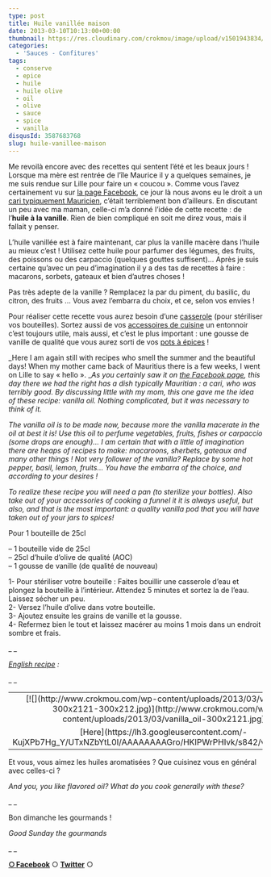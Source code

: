 ```yaml
---
type: post
title: Huile vanillée maison
date: 2013-03-10T10:13:00+00:00
thumbnail: https://res.cloudinary.com/crokmou/image/upload/v1501943834/20130302_huile_olive_vanille_0020.jpg
categories: 
  - 'Sauces - Confitures'
tags: 
  - conserve
  - epice
  - huile
  - huile olive
  - oil
  - olive
  - sauce
  - spice
  - vanilla
disqusId: 3587683768
slug: huile-vanillee-maison
---
```


Me revoilà encore avec des recettes qui sentent l’été et les beaux jours ! Lorsque ma mère est rentrée de l’île Maurice il y a quelques semaines, je me suis rendue sur Lille pour faire un « coucou ». Comme vous l’avez certainement vu sur [la page Facebook](https://www.facebook.com/pages/CroKMou/148093255259077), ce jour là nous avons eu le droit a un [cari typiquement Mauricien](http://saveursmoriciennes.blogspot.fr/2007/05/cari-poulet-et-crevettes.html), c’était terriblement bon d’ailleurs. En discutant un peu avec ma maman, celle-ci m’a donné l’idée de cette recette : de l’**huile à la vanille**. Rien de bien compliqué en soit me direz vous, mais il fallait y penser.

L’huile vanillée est à faire maintenant, car plus la vanille macère dans l’huile au mieux c’est ! Utilisez cette huile pour parfumer des légumes, des fruits, des poissons ou des carpaccio (quelques gouttes suffisent)… Après je suis certaine qu’avec un peu d’imagination il y a des tas de recettes à faire : macarons, sorbets, gateaux et bien d’autres choses !

Pas très adepte de la vanille ? Remplacez la par du piment, du basilic, du citron, des fruits … Vous avez l’embarra du choix, et ce, selon vos envies !

Pour réaliser cette recette vous aurez besoin d’une [casserole](http://www.rueducommerce.fr/index/casserole%20fonte) (pour stériliser vos bouteilles). Sortez aussi de vos [accessoires de cuisine](http://www.rueducommerce.fr/m/pl/malid:48515350) un entonnoir c’est toujours utile, mais aussi, et c’est le plus important : une gousse de vanille de qualité que vous aurez sorti de vos [pots à épices](http://www.rueducommerce.fr/index/pot%20epice) !

_Here I am again still with recipes who smell the summer and the beautiful days! When my mother came back of Mauritius there is a few weeks, I went on Lille to say « hello ». __As you certainly saw it on [the Facebook page](https://www.facebook.com/pages/CroKMou/148093255259077), this day there we had the right has a dish typically Mauritian : a cari, who was terribly good. By discussing little with my mom, this one gave me the idea of these recipe: vanilla oil. Nothing complicated, but it was necessary to think of it._

_The vanilla oil is to be made now, because more the vanilla macerate in the oil at best it is! Use this oil to perfume vegetables, fruits, fishes or carpaccio (some drops are enough)… I am certain that with a little of imagination there are heaps of recipes to make: macaroons, sherbets, gateaux and many other things ! Not very follower of the vanilla? Replace by some hot pepper, basil, lemon, fruits… You have the embarra of the choice, and according to your desires !_

_To realize these recipe you will need a pan (to sterilize your bottles). Also take out of your accessories of cooking a funnel it it is always useful, but also, and that is the most important: a quality vanilla pod that you will have taken out of your jars to spices!_

Pour 1 bouteille de 25cl

– 1 bouteille vide de 25cl  
– 25cl d’huile d’olive de qualité (AOC)  
– 1 gousse de vanille (de qualité de nouveau)

1- Pour stériliser votre bouteille : Faites bouillir une casserole d’eau et plongez la bouteille à l’intérieur. Attendez 5 minutes et sortez la de l’eau. Laissez sécher un peu.  
2- Versez l’huile d’olive dans votre bouteille.  
3- Ajoutez ensuite les grains de vanille et la gousse.  
4- Refermez bien le tout et laissez macérer au moins 1 mois dans un endroit sombre et frais.

_ _

_[English recipe](https://lh3.googleusercontent.com/-KujXPb7Hg_Y/UTxNZbYtL0I/AAAAAAAAGro/HKIPWrPHIvk/s842/vanilla_oil.jpg) :_

_ _

<table style="margin-left: auto; margin-right: auto; text-align: center;" cellspacing="0" cellpadding="0" align="center">

<tbody>

<tr>

<td style="text-align: center;">[![](http://www.crokmou.com/wp-content/uploads/2013/03/vanilla_oil-300x2121-300x212.jpg)](http://www.crokmou.com/wp-content/uploads/2013/03/vanilla_oil-300x2121.jpg)</td>

</tr>

<tr>

<td style="text-align: center;">[Here](https://lh3.googleusercontent.com/-KujXPb7Hg_Y/UTxNZbYtL0I/AAAAAAAAGro/HKIPWrPHIvk/s842/vanilla_oil.jpg)</td>

</tr>

</tbody>

</table>

Et vous, vous aimez les huiles aromatisées ? Que cuisinez vous en général avec celles-ci ?

_And you, you like flavored oil? What do you cook generally with these?_

_ _

Bon dimanche les gourmands !

_Good Sunday the gourmands_

_ _

[**○<span style="font-size: xx-small; margin: 0px; outline: 0px; padding: 0px;"><span style="font-family: Arial, Helvetica, sans-serif; margin: 0px; outline: 0px; padding: 0px;"> </span></span>Facebook**](https://www.facebook.com/pages/CroKMou/148093255259077) ○ [**Twitter**](https://twitter.com/Crokmou) ○

